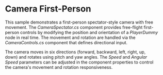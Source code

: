 # Camera First-Person

This sample demonstrates a first-person spectator-style camera with free movement.
The *CameraSpectator.cs* component provides free-flight first-person controls by modifying the position and orientation of a *PlayerDummy* node in real time. The movement and rotation are handled via the *CameraControls.cs* component that defines directional input.

The camera moves in six directions (forward, backward, left, right, up, down) and rotates using pitch and yaw angles. The *Speed* and *Angular Speed* parameters can be adjusted in the component properties to control the camera's movement and rotation responsiveness.